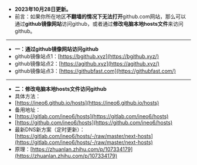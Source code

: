 - **2023年10月28日更新。**
- 前言：如果你所在地区**不翻墙的情况下无法打开**github.com网站，那么可以通过**github镜像网站**访问github，或者通过**修改电脑本地hosts文件**来访问github。
- ---
- **一：通过github镜像网站访问github**
- github镜像站点1：[https://bgithub.xyz](https://bgithub.xyz/)
- github镜像站点2：[https://agithub.xyz](https://agithub.xyz/)
- github镜像站点3：[https://githubfast.com](https://githubfast.com/)
- ---
- **二：修改电脑本地hosts文件访问github**
- 具体方法：
- [https://ineo6.github.io/hosts](https://ineo6.github.io/hosts)
- 备用地址：
- [https://gitlab.com/ineo6/hosts](https://gitlab.com/ineo6/hosts)
- [https://github.com/ineo6/hosts](https://github.com/ineo6/hosts)
- 最新DNS新方案（定时更新）：[https://gitlab.com/ineo6/hosts/-/raw/master/next-hosts](https://gitlab.com/ineo6/hosts/-/raw/master/next-hosts)
- 原理：[https://zhuanlan.zhihu.com/p/107334179](https://zhuanlan.zhihu.com/p/107334179)